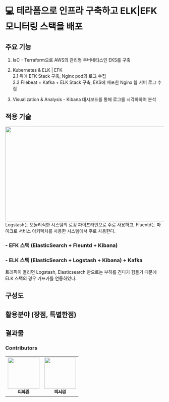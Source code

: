# 💻 테라폼으로 인프라 구축하고 ELK|EFK 모니터링 스택을 배포


## 주요 기능
1. IaC - Terraform으로 AWS의 관리형 쿠버네티스인 EKS를 구축

2. Kubernetes & ELK | EFK
</br>2.1  위에 EFK Stack 구축, Nginx pod의 로그 수집 
</br>2.2 Filebeat + Kafka + ELK Stack 구축, EKS에 배포한 Nginx 웹 서버 로그 수집 

3. Visualization & Analysis - Kibana 대시보드를 통해 로그를 시각화하여 분석

## 적용 기술
<img src="https://user-images.githubusercontent.com/65750746/177522606-f00fc607-3fb1-4f9e-9b33-d40cf3496e87.png" width="700" height="300"/>
Logstash는 모놀리식한 시스템의 로깅 파이프라인으로 주로 사용하고, Fluentd는 마이크로 서비스 아키텍처를 사용한 시스템에서 주로 사용한다.
<br/>

### - EFK 스택 (ElasticSearch + Fleuntd + Kibana)

### - ELK 스택 (ElasticSearch + Logstash + Kibana) + Kafka
트래픽이 몰리면 Logstash, Elasticsearch 만으로는 부하를 견디기 힘들기 때문에 ELK 스택의 경우 카프카를 연동하였다.

## 구성도
## 활용분야 (장점, 특별한점) 
## 결과물 


### Contributors
<table>
  <tr>
    <td align="center"><a href="https://github.com/HYERIN0718"><img src="https://avatars.githubusercontent.com/u/70850937?v=4" width="100px;" alt=""/><br /><sub><b>이혜린</b></sub></a><br/></td>
    <td align="center"><a href="https://github.com/WESTZERO115"><img src="https://avatars.githubusercontent.com/u/65750746?v=4" width="100px;" alt=""/><br /><sub><b>박서영</b></sub></a><br/></td>
  </tr>
  </table>
